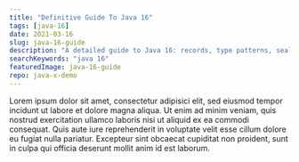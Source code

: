 ```yaml
---
title: "Definitive Guide To Java 16"
tags: [java-16]
date: 2021-03-16
slug: java-16-guide
description: "A detailed guide to Java 16: records, type patterns, sealed classes; `Stream` and HTTP/2 additions, Unix domain socket support; Project Panama previews, packaging tool, performance improvements, and more"
searchKeywords: "java 16"
featuredImage: java-16-guide
repo: java-x-demo
---
```


Lorem ipsum dolor sit amet, consectetur adipisici elit, sed eiusmod tempor incidunt ut labore et dolore magna aliqua.
Ut enim ad minim veniam, quis nostrud exercitation ullamco laboris nisi ut aliquid ex ea commodi consequat.
Quis aute iure reprehenderit in voluptate velit esse cillum dolore eu fugiat nulla pariatur.
Excepteur sint obcaecat cupiditat non proident, sunt in culpa qui officia deserunt mollit anim id est laborum.